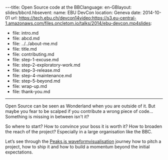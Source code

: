 ---title: Open Source code at the BBClanguage: en-GBlayout: slides/bbcrd.hbsevent:
name: EBU DevCon
location: Geneva
date: 2014-10-01
url: https://tech.ebu.ch/devcon14video:https://s3.eu-central-1.amazonaws.com/files.oncletom.io/talks/2014/ebu-devcon.mp4slides:
  - file: intro.md
  - file: abcd.md
  - file: ../../about-me.md
  - file: title.md
  - file: contributing.md
  - file: step-1-excuse.md
  - file: step-2-exploratory-work.md
  - file: step-3-release.md
  - file: step-4-maintenance.md
  - file: step-5-beyond.md
  - file: wrap-up.md
  - file: thank-you.md
---

Open Source can be seen as Wonderland when you are outside of it. But maybe you fear to be scalped if you contribute a wrong piece of code… Something is missing in between isn't it?

So where to start? How to convince your boss it is worth it? How  to broaden the reach of the project? Especially in a large organisation like the BBC.

Let’s see through the [Peaks.js waveformvisualisation](http://waveform.prototyping.bbc.co.uk) journey how to pitch a project, how to ship it and how to build a momentum beyond the initial expectations.
